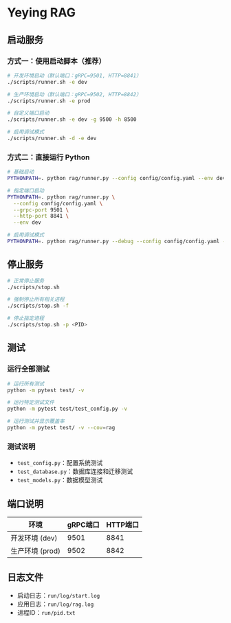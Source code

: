 # Yeying RAG


## 启动服务

### 方式一：使用启动脚本（推荐）

```bash
# 开发环境启动（默认端口：gRPC=9501, HTTP=8841）
./scripts/runner.sh -e dev

# 生产环境启动（默认端口：gRPC=9502, HTTP=8842）
./scripts/runner.sh -e prod

# 自定义端口启动
./scripts/runner.sh -e dev -g 9500 -h 8500

# 启用调试模式
./scripts/runner.sh -d -e dev
```

### 方式二：直接运行 Python

```bash
# 基础启动
PYTHONPATH=. python rag/runner.py --config config/config.yaml --env dev

# 指定端口启动
PYTHONPATH=. python rag/runner.py \
  --config config/config.yaml \
  --grpc-port 9501 \
  --http-port 8841 \
  --env dev

# 启用调试模式
PYTHONPATH=. python rag/runner.py --debug --config config/config.yaml --env dev
```

## 停止服务

```bash
# 正常停止服务
./scripts/stop.sh

# 强制停止所有相关进程
./scripts/stop.sh -f

# 停止指定进程
./scripts/stop.sh -p <PID>
```


## 测试

### 运行全部测试

```bash
# 运行所有测试
python -m pytest test/ -v

# 运行特定测试文件
python -m pytest test/test_config.py -v

# 运行测试并显示覆盖率
python -m pytest test/ -v --cov=rag
```

### 测试说明

- `test_config.py`：配置系统测试
- `test_database.py`：数据库连接和迁移测试  
- `test_models.py`：数据模型测试

## 端口说明

| 环境 | gRPC端口 | HTTP端口 |
|------|----------|----------|
| 开发环境 (dev) | 9501 | 8841 |
| 生产环境 (prod) | 9502 | 8842 |

## 日志文件

- 启动日志：`run/log/start.log`
- 应用日志：`run/log/rag.log`
- 进程ID：`run/pid.txt`
